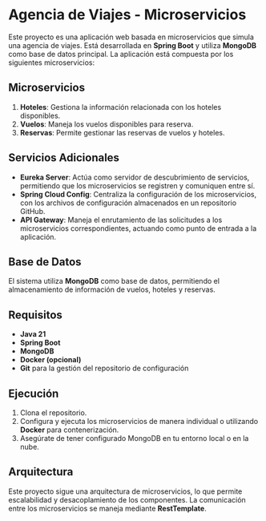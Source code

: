 # Agencia de Viajes - Microservicios

Este proyecto es una aplicación web basada en microservicios que simula una agencia de viajes. Está desarrollada en **Spring Boot** y utiliza **MongoDB** como base de datos principal. 
La aplicación está compuesta por los siguientes microservicios:

## Microservicios
1. **Hoteles**: Gestiona la información relacionada con los hoteles disponibles.
2. **Vuelos**: Maneja los vuelos disponibles para reserva.
3. **Reservas**: Permite gestionar las reservas de vuelos y hoteles.

## Servicios Adicionales
- **Eureka Server**: Actúa como servidor de descubrimiento de servicios, permitiendo que los microservicios se registren y comuniquen entre sí.
- **Spring Cloud Config**: Centraliza la configuración de los microservicios, con los archivos de configuración almacenados en un repositorio GitHub.
- **API Gateway**: Maneja el enrutamiento de las solicitudes a los microservicios correspondientes, actuando como punto de entrada a la aplicación.

## Base de Datos
El sistema utiliza **MongoDB** como base de datos, permitiendo el almacenamiento de información de vuelos, hoteles y reservas.

## Requisitos
- **Java 21**
- **Spring Boot**
- **MongoDB**
- **Docker (opcional)**
- **Git** para la gestión del repositorio de configuración

## Ejecución
1. Clona el repositorio.
2. Configura y ejecuta los microservicios de manera individual o utilizando **Docker** para contenerización.
3. Asegúrate de tener configurado MongoDB en tu entorno local o en la nube.

## Arquitectura
Este proyecto sigue una arquitectura de microservicios, lo que permite escalabilidad y desacoplamiento de los componentes. 
La comunicación entre los microservicios se maneja mediante **RestTemplate**.

